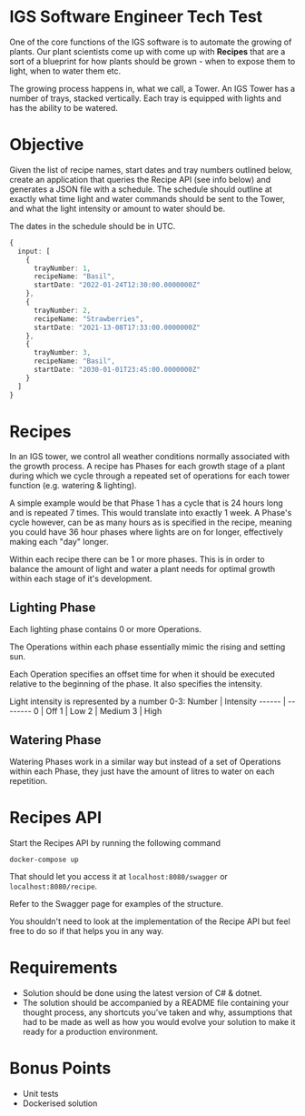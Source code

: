 # IGS Software Engineer Tech Test
One of the core functions of the IGS software is to automate the growing of plants. Our plant scientists come up with come up with **Recipes** that are a sort of a blueprint for how plants should be grown - when to expose them to light, when to water them etc.

The growing process happens in, what we call, a Tower. An IGS Tower has a number of trays, stacked vertically. Each tray is equipped with lights and has the ability to be watered.

# Objective
Given the list of recipe names, start dates and tray numbers outlined below, create an application that queries the Recipe API (see info below) and generates a JSON file with a schedule. The schedule should outline at exactly what time light and water commands should be sent to the Tower, and what the light intensity or amount to water should be.

The dates in the schedule should be in UTC.

```typescript
{
  input: [
    {
      trayNumber: 1,
      recipeName: "Basil",
      startDate: "2022-01-24T12:30:00.0000000Z"
    },
    {
      trayNumber: 2,
      recipeName: "Strawberries",
      startDate: "2021-13-08T17:33:00.0000000Z"
    },
    {
      trayNumber: 3,
      recipeName: "Basil",
      startDate: "2030-01-01T23:45:00.0000000Z"
    }
  ]
}
```

# Recipes
In an IGS tower, we control all weather conditions normally associated with the growth process. A recipe has Phases for each growth stage of a plant during which we cycle through a repeated set of operations for each tower function (e.g. watering & lighting).

A simple example would be that Phase 1 has a cycle that is 24 hours long and is repeated 7 times. This would translate into exactly 1 week. A Phase's cycle however, can be as many hours as is specified in the recipe, meaning you could have 36 hour phases where lights are on for longer, effectively making each "day" longer.

Within each recipe there can be 1 or more phases. This is in order to balance the amount of light and water a plant needs for optimal growth within each stage of it's development.

## Lighting Phase
Each lighting phase contains 0 or more Operations.

The Operations within each phase essentially mimic the rising and setting sun.

Each Operation specifies an offset time for when it should be executed relative to the beginning of the phase. It also specifies the intensity.

Light intensity is represented by a number 0-3:
Number | Intensity
------ | --------
0      | Off
1      | Low
2      | Medium
3      | High



## Watering Phase
Watering Phases work in a similar way but instead of a set of Operations within each Phase, they just have the amount of litres to water on each repetition.

# Recipes API
Start the Recipes API by running the following command

```
docker-compose up
```
That should let you access it at `localhost:8080/swagger` or `localhost:8080/recipe`.

Refer to the Swagger page for examples of the structure.

You shouldn't need to look at the implementation of the Recipe API but feel free to do so if that helps you in any way.

# Requirements
- Solution should be done using the latest version of C# & dotnet.
- The solution should be accompanied by a README file containing your thought process, any shortcuts you've taken and why, assumptions that had to be made as well as how you would evolve your solution to make it ready for a production environment.

# Bonus Points
- Unit tests
- Dockerised solution


